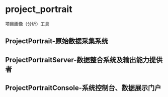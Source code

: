 # project_portrait
项目画像（分析）工具


## ProjectPortrait-原始数据采集系统


## ProjectPortraitServer-数据整合系统及输出能力提供者


## ProjectPortraitConsole-系统控制台、数据展示门户